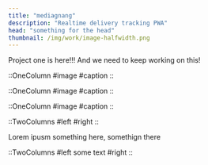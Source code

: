 ```yaml
---
title: "mediagnang"
description: "Realtime delivery tracking PWA"
head: "something for the head"
thumbnail: /img/work/image-halfwidth.png
---
```


Project one is here!!! And we need to keep working on this!

::OneColumn
#image
<display alt="project image" src="/img/work/mediagang/map.png">
#caption
<Note text="tralla lalla" />
::

::OneColumn
#image
<display alt="project image" src="/img/work/mediagang/campaign-view-desktop.png">
#caption
<Note text="Campaign view" />
::

::OneColumn
#image
<display alt="project image" src="/img/work/mediagang/city-view-desktop.png">
#caption
<Note text="Campaign view" />
::

::TwoColumns
#left
<mobile image="/img/work/mediagang/city-view-mobile.png" class="max-w-[320px]"> </mobile>
<Note text="city view" align="start"></Note>
#right
<mobile image="/img/work/mediagang/location-view-mobile.png" class="max-w-[320px]"> </mobile>
<Note text="location view" align="end"></Note>
::

<p class="mt-12">Lorem ipusm something here, somethign there</p>

::TwoColumns
#left
some text
#right
<mobile image="/img/work/mediagang/campaign-view-mobile.png" class="max-w-[320px]"> </mobile>
<Note text="tralla lalla" align="end"></Note>
::
